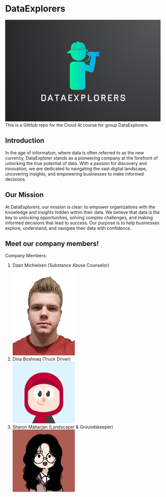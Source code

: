 <h1>DataExplorers</h1>
<img src='Images/logo.png' width='500'/>
This is a GitHub repo for the Cloud AI course for group DataExplorers.

<h2>Introduction</h2>
In the age of information, where data is often referred to as the new currency, DataExplorer stands as a pioneering company at the forefront of unlocking the true potential of data. With a passion for discovery and innovation, we are dedicated to navigating the vast digital landscape, uncovering insights, and empowering businesses to make informed decisions.

<h2>Our Mission</h2>
At DataExplorers, our mission is clear: to empower organizations with the knowledge and insights hidden within their data. We believe that data is the key to unlocking opportunities, solving complex challenges, and making informed decisions that lead to success. Our purpose is to help businesses explore, understand, and navigate their data with confidence.

<h2>Meet our company members!</h2>

Company Members:

<ol>
<li>
    Daan Michielsen (Substance Abuse Counselor)
  </br>
   <img src='Images/daan.png' width='200'/>
</li>
<li>
  Dina Boshnaq (Truck Driver)
  </br>
  <img src='Images/dinaAvatar.png' width='200'/>
</li>

<li>
  Sharon Maharjan (Landscaper & Groundskeeper)
  </br>
  <img src='Images/sharonAvatar.png' width='200'/>
</li>

</ol> 



